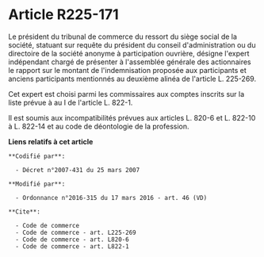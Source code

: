 # Article R225-171

Le président du tribunal de commerce du ressort du siège social de la société, statuant sur requête du président du conseil
d'administration ou du directoire de la société anonyme à participation ouvrière, désigne l'expert indépendant chargé de
présenter à l'assemblée générale des actionnaires le rapport sur le montant de l'indemnisation proposée aux participants et
anciens participants mentionnés au deuxième alinéa de l'article L. 225-269.

Cet expert est choisi parmi les commissaires aux comptes inscrits sur la liste prévue à au I de l'article L. 822-1.

Il est soumis aux incompatibilités prévues aux articles L. 820-6 et L. 822-10 à L. 822-14 et au code de déontologie de la
profession.

**Liens relatifs à cet article**

	**Codifié par**:

	  - Décret n°2007-431 du 25 mars 2007

	**Modifié par**:

	  - Ordonnance n°2016-315 du 17 mars 2016 - art. 46 (VD)

	**Cite**:

	  - Code de commerce
	  - Code de commerce - art. L225-269
	  - Code de commerce - art. L820-6
	  - Code de commerce - art. L822-1
